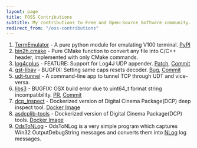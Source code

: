 ```yaml
---
layout: page
title: FOSS Contributions
subtitle: My contributions to Free and Open-Source Software community.
redirect_from: "/oss-contributions"
---
```


1. [TermEmulator](https://github.com/sivachandran/TermEmulator) - A pure python module for emulating V100 terminal. [PyPI](https://pypi.org/project/TermEmulator/)
1. [bin2h.cmake](https://github.com/sivachandran/cmake-bin2h) - Pure CMake function to convert any file into C/C++ header, implemented with only CMake commands.
1. [log4cplus](https://github.com/log4cplus/log4cplus) - FEATURE: Support for Log4J UDP appender. [Patch](https://sourceforge.net/p/log4cplus/mailman/message/29610399/), [Commit](https://github.com/log4cplus/log4cplus/blob/master/src/log4judpappender.cxx)
1. [gst-libav](https://gstreamer.freedesktop.org/modules/gst-libav.html) - BUGFIX: Setting same caps resets decoder. [Bug](https://bugzilla.gnome.org/show_bug.cgi?id=697548), [Commit](https://gitlab.freedesktop.org/gstreamer/gst-libav/commit/758d7bf7ea516e824a536cd6a12d45aa07e483fa)
1. [udt-tunnel](https://github.com/RealImage/udt-tunnel) - A command-line app to tunnel TCP through UDT and vice-versa.
1. [libs3](https://github.com/bji/libs3) - BUGFIX: OSX build error due to uint64_t format string incompatibility. [PR](https://github.com/bji/libs3/pull/47), [Commit](https://github.com/bji/libs3/commit/731a009ab6aa7af3fe0e2910d7d7c057f08a45cf)
1. [dcp_inspect](https://github.com/wolfgangw/backports) - Dockerized version of Digital Cinema Package(DCP) deep inspect tool. [Docker Image](https://hub.docker.com/r/qubecinema/dcp_inspect)
1. [asdcplib-tools](https://github.com/cinecert/asdcplib) - Dockerized version of Digital Cinema Package(DCP) tools. [Docker Image](https://hub.docker.com/r/qubecinema/asdcplib-tools)
1. [OdsToNLog](https://github.com/sivachandran/OdsToNLog) - OdsToNLog is a very simple program which captures Win32 OutputDebugString messages and converts them into [NLog](http://nlog-project.org/) log messages.
